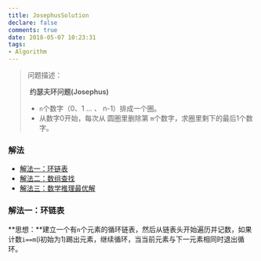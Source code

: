 ```yaml
---
title: JosephusSolution
declare: false
comments: true
date: 2018-05-07 10:23:31
tags:
- Algorithm
---
```


> 问题描述：
>
> ​	**约瑟夫环问题(Josephus)**
>
> - `n`个数字（0、1 … 、 n-1）排成一个圈。
> - 从数字0开始，每次从 圆圏里删除第 `m`个数字，求圈里剩下的最后1个数字。

### 解法

- [解法一：环链表](#1)
- [解法二：数组查找](#2)
- [解法三：数学推理最优解](#3)

<!-- more -->

<h3 id="1">解法一：环链表</h3>

**思想：**建立一个有`n`个元素的循环链表，然后从链表头开始遍历并记数，如果计数`i==m`(i初始为1)踢出元素，继续循环，当当前元素与下一元素相同时退出循环。

